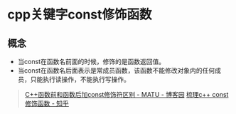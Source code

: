 # cpp关键字const修饰函数

## 概念

- 当const在函数名前面的时候，修饰的是函数返回值。
- 当const在函数名后面表示是常成员函数，该函数不能修改对象内的任何成员，只能执行读操作，不能执行写操作。 

> [C++函数前和函数后加const修饰符区别 - MATU - 博客园](https://www.cnblogs.com/MATU/p/5283380.html)
> [梳理c++ const 修饰函数 - 知乎](https://zhuanlan.zhihu.com/p/110159656)